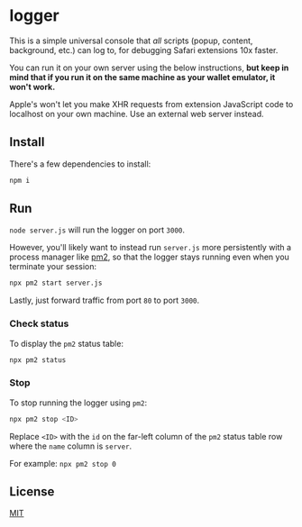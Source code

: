 # logger

This is a simple universal console that *all* scripts (popup, content, background, etc.) can log to, for debugging Safari extensions 10x faster.

You can run it on your own server using the below instructions, **but keep in mind that if you run it on the same machine as your wallet emulator, it won't work.**

Apple's won't let you make XHR requests from extension JavaScript code to localhost on your own machine. Use an external web server instead.

## Install

There's a few dependencies to install:

```sh
npm i
```

## Run

`node server.js` will run the logger on port `3000`.

However, you'll likely want to instead run `server.js` more persistently with a process manager like [pm2](https://github.com/Unitech/pm2), so that the logger stays running even when you terminate your session:

```sh
npx pm2 start server.js
```

Lastly, just forward traffic from port `80` to port `3000`.

### Check status

To display the `pm2` status table:

```sh
npx pm2 status
```

### Stop

To stop running the logger using `pm2`:

```sh
npx pm2 stop <ID>
```

Replace `<ID>` with the `id` on the far-left column of the `pm2` status table row where the `name` column is `server`.

For example: `npx pm2 stop 0`

## License

[MIT](https://github.com/balance-io/logger/blob/master/LICENSE)
